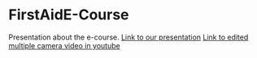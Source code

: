 # FirstAidE-Course
Presentation about the e-course.
[Link to our presentation](https://prezi.com/m/k1loyyzvdxys/open-share/?utm_source=prezi&utm_medium=email&utm_content=2001&utm_campaign=16803456&refcode=email00selligent000v0)
[Link to edited multiple camera video in youtube](https://youtu.be/hLMq_0kRm_M)
